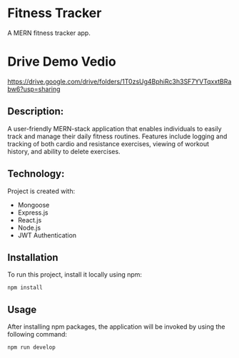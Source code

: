 # Fitness Tracker
A MERN fitness tracker app.

# Drive Demo Vedio 
https://drive.google.com/drive/folders/1T0zsUg4BphiRc3h3SF7YVTqxxtBRabw6?usp=sharing

## Description:

A user-friendly MERN-stack application that enables individuals to easily track and manage their daily fitness routines. Features include logging and tracking of both cardio and resistance exercises, viewing of workout history, and ability to delete exercises.

## Technology:

Project is created with:

- Mongoose
- Express.js
- React.js
- Node.js
- JWT Authentication

## Installation

To run this project, install it locally using npm:

```
npm install
```

## Usage

After installing npm packages, the application will be invoked by using the following command:

```
npm run develop
```




